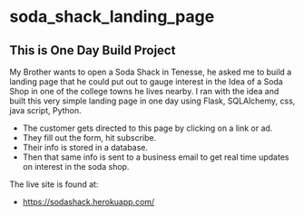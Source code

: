 # soda_shack_landing_page

<h2>This is One Day Build Project</h2>
My Brother wants to open a Soda Shack in Tenesse, he asked me to build a landing page that he could put out to gauge interest in the Idea of a Soda Shop in one of the college towns he lives nearby. I ran with the idea and built this very simple landing page in one day using Flask, SQLAlchemy, css, java script, Python.

- The customer gets directed to this page by clicking on a link or ad.
- They fill out the form, hit subscribe.
- Their info is stored in a database.
- Then that same info is sent to a business email to get real time updates on interest in the soda shop.


The live site is found at:
 - https://sodashack.herokuapp.com/
